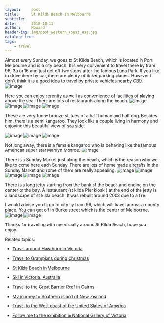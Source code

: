 ```yaml
---
layout:     post
title:      St Kilda Beach in Melbourne
subtitle:   
date:       2018-10-11
author:     Howard
header-img: img/post_western_coast_usa.jpg
catalog: true
tags:
    - travel
---
```


Almost every Sunday, we goes to St Kilda Beach, which is located in Port Melbourne and is a city beach. It is very convenient to travel there by tram 96, 3a or 16 and just get off two stops after the famous Luna Park.  If you like to drive there by car, there are plenty of ticket parking places. However I don't think it is a good idea to travel by private vehicles nearby CBD.
 ![image](https://img.esteem.ws/nbs2dsjc1j.jpg)


Here you can enjoy serenity as well as convenience of facilities of playing above the sea. There are lots of restaurants along  the beach.
 ![image](https://img.esteem.ws/ss5to4ecat.jpg)
 ![image](https://img.esteem.ws/e4wswrodxd.jpg)
 ![image](https://img.esteem.ws/cut438mrc7.jpg)
 ![image](https://img.esteem.ws/e0fyxsn0pm.jpg)


These are very funny bronze statues of a half human and half dog. Besides him, there is a semi kangaroo. They look like a couple living in harmony and enjoying this beautiful view of sea side.

 ![image](https://img.esteem.ws/qh7hrjlmwj.jpg)
 ![image](https://img.esteem.ws/skli6pxo3m.jpg)
 ![image](https://img.esteem.ws/dj59o0ywmv.jpg)

Not long away, there is a female kangaroo who is behaving like the famous American super star Marilyn Monroe.
 ![image](https://img.esteem.ws/hdti0mb2a5.jpg)


There is a Sunday Market just along the beach, which is the reason why we like to come here each Sunday. There are lots of home made aircrafts in the Sunday Market and some of them are really appealing.
 ![image](https://img.esteem.ws/pcucpyxm2k.jpg)
 ![image](https://img.esteem.ws/xytehjnplw.jpg)
 ![image](https://img.esteem.ws/kmmdeyp1pt.jpg)
 ![image](https://img.esteem.ws/mm2ww7zd5d.jpg)
 ![image](https://img.esteem.ws/r2xnj8ott4.jpg)


There is a long jetty starting from the bank of the beach and ending on the center of the bay. A restaurant (st kilda Pier kiosk ) at the end of the jetty is a landscape of st kilda beach. It was rebuilt around 2003 due to a fire.


I would advise you to go to city by tram 96, which will travel across a county place. You can get off in Burke street which is the center of Melbourne.
 ![image](https://img.esteem.ws/algp642xkk.jpg)
 ![image](https://img.esteem.ws/vrurw0mrzz.jpg)


Thanks for traveling with me visually around St Kilda Beach, hope you enjoy.



Related topics:

- [Travel around Hawthorn in Victoria](http://engineerman.club/2019/10/11/Travel-around-Hawthorn-in-Victoria/)

- [Travel to Grampians during Christmas](http://engineerman.club/2018/12/24/Travel-to-Grampians-during-Christmas/)

- [St Kilda Beach in Melbourne](http://engineerman.club/2018/10/11/St-Kilda-Beach-in-Melbourne/)

- [Ski in Victoria, Australia](http://engineerman.club/2018/10/11/Ski-in-Victoria,-Australia/)

- [Travel to the Great Barrier Reef in Cairns](http://engineerman.club/2018/01/10/Travel-to-the-Great-Barrier-Reef-in-Cairns/)

- [My journey to Southern island of New Zealand](http://engineerman.club/2017/12/18/My-journey-to-Southern-island-of-New-Zealand/)

- [Travel to the West coast of the United States of America](http://engineerman.club/2017/10/11/Travel-to-the-West-coast-of-the-United-States-of-America/)

- [Follow me to the exhibition in National Gallery of Victoria](http://engineerman.club/2017/10/11/Follow-me-to-the-exhibition-in-National-Gallery-of-Victoria/)